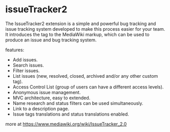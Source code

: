 # issueTracker2
The IssueTracker2 extension is a simple and powerful bug tracking and issue tracking system developed to make this process easier for your team. It introduces the tag to the MediaWiki markup, which can be used to produce an issue and bug tracking system.

features:
- Add issues.
- Search issues.
- Filter issues.
- List issues (new, resolved, closed, archived and/or any other custom tag).
- Access Control List (group of users can have a different access levels).
- Anonymous issue management.
- MVC architecture, easy to extended.
- Name research and status filters can be used simultaneously.
- Link to a description page.
- Issue tags translations and status translations enabled.





more at https://www.mediawiki.org/wiki/IssueTracker_2.0
